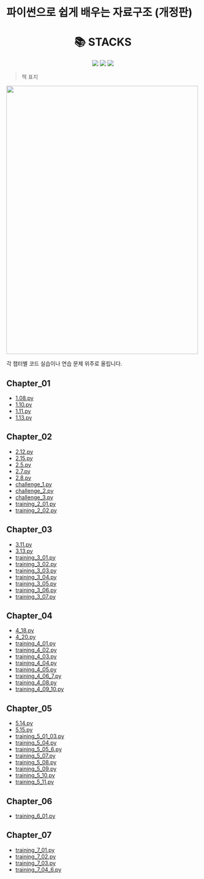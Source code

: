 
# 파이썬으로 쉽게 배우는 자료구조 (개정판)
<div align=center><h1>📚 STACKS</h1></div>
<div align=center> 
    <img src="https://img.shields.io/badge/python-3776AB?style=for-the-badge&logo=python&logoColor=white">
    <img src="https://img.shields.io/badge/java-007396?style=for-the-badge&logo=java&logoColor=white">
    <img src="https://img.shields.io/badge/github-181717?style=for-the-badge&logo=github&logoColor=white">
    <br>
</div>

> 책 표지

<img src="https://github.com/xoxlo/data_structure_to_python_easy_practice/assets/46445480/c4624456-228e-4d6a-a0d9-5c50ba664ee8" width="500" height="700"/>

각 챕터별 코드 실습이나 연습 문제 위주로 올립니다.

## Chapter_01

- [1.08.py](https://github.com/xoxlo/data_structure_to_python_easy_practice/tree/main/Chapter_1/1.08.py)
- [1.10.py](https://github.com/xoxlo/data_structure_to_python_easy_practice/tree/main/Chapter_1/1.10.py)
- [1.11.py](https://github.com/xoxlo/data_structure_to_python_easy_practice/tree/main/Chapter_1/1.11.py)
- [1.13.py](https://github.com/xoxlo/data_structure_to_python_easy_practice/tree/main/Chapter_1/1.13.py)
## Chapter_02

- [2.12.py](https://github.com/xoxlo/data_structure_to_python_easy_practice/tree/main/Chapter_3/2.12.py)
- [2.15.py](https://github.com/xoxlo/data_structure_to_python_easy_practice/tree/main/Chapter_3/2.15.py)
- [2.5.py](https://github.com/xoxlo/data_structure_to_python_easy_practice/tree/main/Chapter_3/2.5.py)
- [2.7.py](https://github.com/xoxlo/data_structure_to_python_easy_practice/tree/main/Chapter_3/2.7.py)
- [2.8.py](https://github.com/xoxlo/data_structure_to_python_easy_practice/tree/main/Chapter_3/2.8.py)
- [challenge_1.py](https://github.com/xoxlo/data_structure_to_python_easy_practice/tree/main/Chapter_3/challenge_1.py)
- [challenge_2.py](https://github.com/xoxlo/data_structure_to_python_easy_practice/tree/main/Chapter_3/challenge_2.py)
- [challenge_3.py](https://github.com/xoxlo/data_structure_to_python_easy_practice/tree/main/Chapter_3/challenge_3.py)
- [training_2_01.py](https://github.com/xoxlo/data_structure_to_python_easy_practice/tree/main/Chapter_3/training_2_01.py)
- [training_2_02.py](https://github.com/xoxlo/data_structure_to_python_easy_practice/tree/main/Chapter_3/training_2_02.py)
## Chapter_03

- [3.11.py](https://github.com/xoxlo/data_structure_to_python_easy_practice/tree/main/Chapter_3/3.11.py)
- [3.13.py](https://github.com/xoxlo/data_structure_to_python_easy_practice/tree/main/Chapter_3/3.13.py)
- [training_3_01.py](https://github.com/xoxlo/data_structure_to_python_easy_practice/tree/main/Chapter_3/training_3_01.py)
- [training_3_02.py](https://github.com/xoxlo/data_structure_to_python_easy_practice/tree/main/Chapter_3/training_3_02.py)
- [training_3_03.py](https://github.com/xoxlo/data_structure_to_python_easy_practice/tree/main/Chapter_3/training_3_03.py)
- [training_3_04.py](https://github.com/xoxlo/data_structure_to_python_easy_practice/tree/main/Chapter_3/training_3_04.py)
- [training_3_05.py](https://github.com/xoxlo/data_structure_to_python_easy_practice/tree/main/Chapter_3/training_3_05.py)
- [training_3_06.py](https://github.com/xoxlo/data_structure_to_python_easy_practice/tree/main/Chapter_3/training_3_06.py)
- [training_3_07.py](https://github.com/xoxlo/data_structure_to_python_easy_practice/tree/main/Chapter_3/training_3_07.py)
## Chapter_04

- [4_18.py](https://github.com/xoxlo/data_structure_to_python_easy_practice/tree/main/Chapter_4/4_18.py)
- [4_20.py](https://github.com/xoxlo/data_structure_to_python_easy_practice/tree/main/Chapter_4/4_20.py)
- [training_4_01.py](https://github.com/xoxlo/data_structure_to_python_easy_practice/tree/main/Chapter_4/training_4_01.py)
- [training_4_02.py](https://github.com/xoxlo/data_structure_to_python_easy_practice/tree/main/Chapter_4/training_4_02.py)
- [training_4_03.py](https://github.com/xoxlo/data_structure_to_python_easy_practice/tree/main/Chapter_4/training_4_03.py)
- [training_4_04.py](https://github.com/xoxlo/data_structure_to_python_easy_practice/tree/main/Chapter_4/training_4_04.py)
- [training_4_05.py](https://github.com/xoxlo/data_structure_to_python_easy_practice/tree/main/Chapter_4/training_4_05.py)
- [training_4_06_7.py](https://github.com/xoxlo/data_structure_to_python_easy_practice/tree/main/Chapter_4/training_4_06_7.py)
- [training_4_08.py](https://github.com/xoxlo/data_structure_to_python_easy_practice/tree/main/Chapter_4/training_4_08.py)
- [training_4_09_10.py](https://github.com/xoxlo/data_structure_to_python_easy_practice/tree/main/Chapter_4/training_4_09_10.py)
## Chapter_05

- [5.14.py](https://github.com/xoxlo/data_structure_to_python_easy_practice/tree/main/Chapter_5/5.14.py)
- [5.15.py](https://github.com/xoxlo/data_structure_to_python_easy_practice/tree/main/Chapter_5/5.15.py)
- [training_5_01_03.py](https://github.com/xoxlo/data_structure_to_python_easy_practice/tree/main/Chapter_5/training_5_01_03.py)
- [training_5_04.py](https://github.com/xoxlo/data_structure_to_python_easy_practice/tree/main/Chapter_5/training_5_04.py)
- [training_5_05_6.py](https://github.com/xoxlo/data_structure_to_python_easy_practice/tree/main/Chapter_5/training_5_05_6.py)
- [training_5_07.py](https://github.com/xoxlo/data_structure_to_python_easy_practice/tree/main/Chapter_5/training_5_07.py)
- [training_5_08.py](https://github.com/xoxlo/data_structure_to_python_easy_practice/tree/main/Chapter_5/training_5_08.py)
- [training_5_09.py](https://github.com/xoxlo/data_structure_to_python_easy_practice/tree/main/Chapter_5/training_5_09.py)
- [training_5_10.py](https://github.com/xoxlo/data_structure_to_python_easy_practice/tree/main/Chapter_5/training_5_10.py)
- [training_5_11.py](https://github.com/xoxlo/data_structure_to_python_easy_practice/tree/main/Chapter_5/training_5_11.py)
## Chapter_06

- [training_6_01.py](https://github.com/xoxlo/data_structure_to_python_easy_practice/tree/main/Chapter_6/training_6_01.py)
## Chapter_07

- [training_7_01.py](https://github.com/xoxlo/data_structure_to_python_easy_practice/tree/main/Chapter_7/training_7_01.py)
- [training_7_02.py](https://github.com/xoxlo/data_structure_to_python_easy_practice/tree/main/Chapter_7/training_7_02.py)
- [training_7_03.py](https://github.com/xoxlo/data_structure_to_python_easy_practice/tree/main/Chapter_7/training_7_03.py)
- [training_7_04_6.py](https://github.com/xoxlo/data_structure_to_python_easy_practice/tree/main/Chapter_7/training_7_04_6.py)

